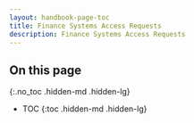 ```yaml
---
layout: handbook-page-toc
title: Finance Systems Access Requests
description: Finance Systems Access Requests
---
```


## On this page
{:.no_toc .hidden-md .hidden-lg}
- TOC
{:toc .hidden-md .hidden-lg}


